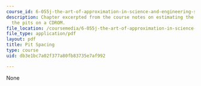 ```yaml
---
course_id: 6-055j-the-art-of-approximation-in-science-and-engineering-spring-2008
description: Chapter excerpted from the course notes on estimating the spacing between
  the pits on a CDROM.
file_location: /coursemedia/6-055j-the-art-of-approximation-in-science-and-engineering-spring-2008/db3e1bc7a02f377a80fb83735e7af992_feb06c.pdf
file_type: application/pdf
layout: pdf
title: Pit Spacing
type: course
uid: db3e1bc7a02f377a80fb83735e7af992

---
```

None